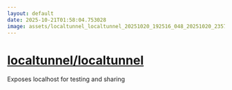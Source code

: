 ```yaml
---
layout: default
date: 2025-10-21T01:58:04.753028
image: assets/localtunnel_localtunnel_20251020_192516_048_20251020_235715--20251021T015715952--cropped.png
---
```


# [localtunnel/localtunnel](https://github.com/localtunnel/localtunnel/)

Exposes localhost for testing and sharing
